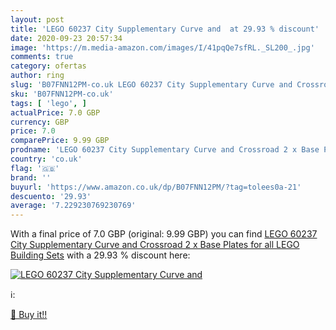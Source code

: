 ```yaml
---
layout: post
title: 'LEGO 60237 City Supplementary Curve and  at 29.93 % discount'
date: 2020-09-23 20:57:34
image: 'https://m.media-amazon.com/images/I/41pqQe7sfRL._SL200_.jpg'
comments: true
category: ofertas
author: ring
slug: 'B07FNN12PM-co.uk LEGO 60237 City Supplementary Curve and Crossroad 2 x...'
sku: 'B07FNN12PM-co.uk'
tags: [ 'lego', ]
actualPrice: 7.0 GBP
currency: GBP
price: 7.0
comparePrice: 9.99 GBP
prodname: 'LEGO 60237 City Supplementary Curve and Crossroad 2 x Base Plates for all LEGO Building Sets'
country: 'co.uk'
flag: '🇬🇧'
brand: ''
buyurl: 'https://www.amazon.co.uk/dp/B07FNN12PM/?tag=tolees0a-21'
descuento: '29.93'
average: '7.229230769230769'
---
```


With a final price of 7.0 GBP (original: 9.99 GBP) you can find [LEGO 60237 City Supplementary Curve and Crossroad 2 x Base Plates for all LEGO Building Sets](https://www.amazon.co.uk/dp/B07FNN12PM/?tag=tolees0a-21) with a  29.93 % discount here:

[![LEGO 60237 City Supplementary Curve and ](https://m.media-amazon.com/images/I/41pqQe7sfRL._SL200_.jpg)](https://www.amazon.co.uk/dp/B07FNN12PM/?tag=tolees0a-21)

ℹ️:


[🛒 Buy it!!](https://www.amazon.co.uk/dp/B07FNN12PM/?tag=tolees0a-21)
